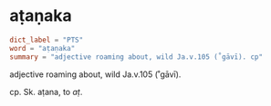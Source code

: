 # aṭaṇaka

``` toml
dict_label = "PTS"
word = "aṭaṇaka"
summary = "adjective roaming about, wild Ja.v.105 (˚gāvī). cp"
```

adjective roaming about, wild Ja.v.105 (˚gāvī).

cp. Sk. aṭana, to *aṭ*.

